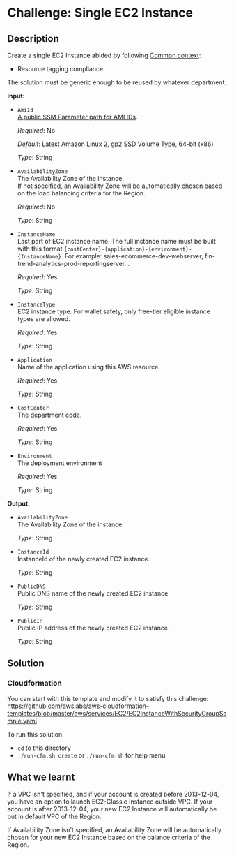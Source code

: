 # Challenge: Single EC2 Instance

## Description

Create a single EC2 Instance abided by following [Common context](../../../README.md#common-context):
  * Resource tagging compliance.

The solution must be generic enough to be reused by whatever department.

**Input:**
  * `AmiId`<br>
    [A public SSM Parameter path for AMI IDs](https://docs.aws.amazon.com/systems-manager/latest/userguide/parameter-store-public-parameters-ami.html).

    *Required*: No

    *Default*: Latest Amazon Linux 2, gp2 SSD Volume Type, 64-bit (x86)

    *Type*: String

  * `AvailabilityZone`<br>
    The Availability Zone of the instance.<br>
    If not specified, an Availability Zone will be automatically chosen based on
    the load balancing criteria for the Region.

    *Required*: No

    *Type*: String

  * `InstanceName`<br>
    Last part of EC2 instance name. The full instance name must be built with this format
    `{costCenter}-{application}-{environment}-{InstanceName}`. For example: sales-ecommerce-dev-webserver, fin-trend-analytics-prod-reportingserver...

    *Required*: Yes

    *Type*: String

  * `InstanceType`<br>
    EC2 instance type. For wallet safety, only free-tier eligible instance types are allowed.

    *Required*: Yes

    *Type*: String

  * `Application`<br>
    Name of the application using this AWS resource.

    *Required*: Yes

    *Type*: String

  * `CostCenter`<br>
    The department code.

    *Required*: Yes

    *Type*: String

  * `Environment`<br>
    The deployment environment

    *Required*: Yes

    *Type*: String

**Output:**
  * `AvailabilityZone`<br>
    The Availability Zone of the instance.

    *Type*: String

  * `InstanceId`<br>
    InstanceId of the newly created EC2 instance.

    *Type*: String

  * `PublicDNS`<br>
    Public DNS name of the newly created EC2 instance.

    *Type*: String

  * `PublicIP`<br>
    Public IP address of the newly created EC2 instance.

    *Type*: String

## Solution

### **Cloudformation**

You can start with this template and modify it to satisfy this challenge: https://github.com/awslabs/aws-cloudformation-templates/blob/master/aws/services/EC2/EC2InstanceWithSecurityGroupSample.yaml

To run this solution:
  - `cd` to this directory
  - `./run-cfm.sh create` or `./run-cfm.sh` for help menu

## What we learnt

If a VPC isn't specified, and if your account is created before 2013-12-04, you have an option to launch EC2-Classic Instance outside VPC. If your account is after 2013-12-04, your new EC2 Instance will automatically be put in default VPC of the Region.

If Availability Zone isn't specified, an Availability Zone will be automatically chosen for your new EC2 Instance based on the balance criteria of the Region.
